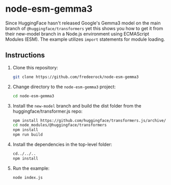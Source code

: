 # node-esm-gemma3

Since HuggingFace hasn't released Google's Gemma3 model on the main branch of `@huggingface/transformers` yet this shows you how to get it from their new-model branch in a Node.js environment using ECMAScript Modules (ESM). The example utilizes `import` statements for module loading.

## Instructions

1. Clone this repository:
   ```sh
   git clone https://github.com/fredeerock/node-esm-gemma3
   ```
2. Change directory to the `node-esm-gemma3` project:
   ```sh
   cd node-esm-gemma3
   ```
1. Install the `new-model` branch and build the dist folder from the huggingface/transformer.js repo:
   ```sh
   npm install https://github.com/huggingface/transformers.js/archive/new-model.tar.gz
   cd node_modules/@huggingface/transformers
   npm install
   npm run build
   ```
3. Install the dependencies in the top-level folder:
   ```sh
   cd../../..
   npm install
   ```
4. Run the example:
   ```sh
   node index.js
   ```
